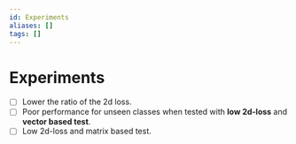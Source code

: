 ```yaml
---
id: Experiments
aliases: []
tags: []
---
```


# Experiments

- [ ] Lower the ratio of the 2d loss.
- [ ] Poor performance for unseen classes when tested with **low 2d-loss** and **vector based test**.
- [ ] Low 2d-loss and matrix based test.
